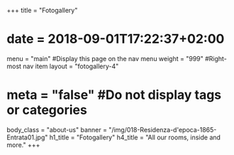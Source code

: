 +++
title = "Fotogallery"
# date = 2018-09-01T17:22:37+02:00
menu = "main" #Display this page on the nav menu
weight = "999" #Right-most nav item
layout = "fotogallery-4"
# meta = "false" #Do not display tags or categories
body_class = "about-us"
banner = "/img/018-Residenza-d'epoca-1865-Entrata01.jpg"
h1_title = "Fotogallery"
h4_title = "All our rooms, inside and more."
+++
